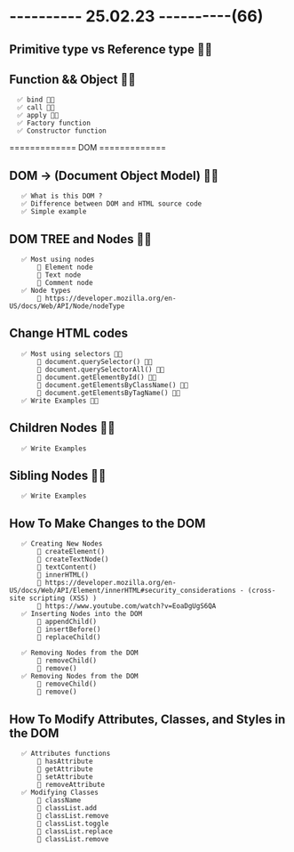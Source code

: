 # ---------- 25.02.23 ----------(66)

## Primitive type vs Reference type 👍🏻

## Function && Object 👍🏻

      ✅ bind 👍🏻
      ✅ call 👍🏻
      ✅ apply 👍🏻
      ✅ Factory function
      ✅ Constructor function

============= DOM =============

## DOM -> (Document Object Model) 👍🏻

       ✅ What is this DOM ?
       ✅ Difference between DOM and HTML source code
       ✅ Simple example

## DOM TREE and Nodes 👍🏻

       ✅ Most using nodes
           🔷 Element node
           🔷 Text node
           🔷 Comment node
       ✅ Node types
           🔷 https://developer.mozilla.org/en-US/docs/Web/API/Node/nodeType

## Change HTML codes

       ✅ Most using selectors 👍🏻
           🔷 document.querySelector() 👍🏻
           🔷 document.querySelectorAll() 👍🏻
           🔷 document.getElementById() 👍🏻
           🔷 document.getElementsByClassName() 👍🏻
           🔷 document.getElementsByTagName() 👍🏻
       ✅ Write Examples 👍🏻

## Children Nodes 👍🏻

       ✅ Write Examples

## Sibling Nodes 👍🏻

       ✅ Write Examples

## How To Make Changes to the DOM

       ✅ Creating New Nodes
           🔷 createElement()
           🔷 createTextNode()
           🔷 textContent()
           🔷 innerHTML()
           🔷 https://developer.mozilla.org/en-US/docs/Web/API/Element/innerHTML#security_considerations - (cross-site scripting (XSS) )
           🔷 https://www.youtube.com/watch?v=EoaDgUgS6QA
       ✅ Inserting Nodes into the DOM
           🔷 appendChild()
           🔷 insertBefore()
           🔷 replaceChild()

       ✅ Removing Nodes from the DOM
           🔷 removeChild()
           🔷 remove()
       ✅ Removing Nodes from the DOM
           🔷 removeChild()
           🔷 remove()

## How To Modify Attributes, Classes, and Styles in the DOM

       ✅ Attributes functions
           🔷 hasAttribute
           🔷 getAttribute
           🔷 setAttribute
           🔷 removeAttribute
       ✅ Modifying Classes
           🔷 className
           🔷 classList.add
           🔷 classList.remove
           🔷 classList.toggle
           🔷 classList.replace
           🔷 classList.remove
